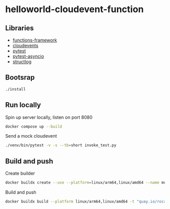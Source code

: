 # helloworld-cloudevent-function

## Libraries

- [functions-framework](https://github.com/GoogleCloudPlatform/functions-framework-python)
- [cloudevents](https://github.com/cloudevents/sdk-python)
- [pytest](https://github.com/pytest-dev/pytest)
- [pytest-asyncio](https://github.com/pytest-dev/pytest-asyncio)
- [structlog](https://github.com/hynek/structlog)

## Bootsrap

```bash
./install
```

## Run locally

Spin up server locally, listen on port 8080

```bash
docker compose up --build
```

Send a mock cloudevent

```bash
./venv/bin/pytest -v -s --tb=short invoke_test.py
```

## Build and push

Create builder

```bash
docker buildx create --use --platform=linux/arm64,linux/amd64 --name multi-platform-builder
```

Build and push

```bash
docker buildx build --platform linux/arm64,linux/amd64 -t "quay.io/rocats/helloworld-python" --build-arg PYTHON_VERSION=3.12 --push .
```
